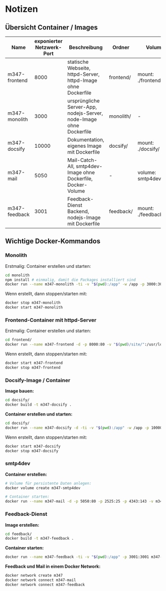 # Notizen

## Übersicht Container / Images

| Name          | exponierter Netzwerk-Port | Beschreibung                                                        | Ordner    | Volume                  |
| ------------- | ------------------------- | ------------------------------------------------------------------- | --------- | ----------------------- |
| m347-frontend | 8000                      | statische Webseite, httpd-Server, httpd-Image ohne Dockerfile       | frontend/ | mount: ./frontend/site/ |
| m347-monolith | 3000                      | ursprüngliche Server-App, nodejs-Server, node-Image ohne Dockerfile | monolith/ | -                       |
| m347-docsify  | 10000                     | Dokumentation, eigenes Image mit Dockerfile                         | docsify/  | mount: ./docsify/       |
| m347-mail     | 5050                      | Mail-Catch-All, smtp4dev-Image ohne Dockerfile, Docker-Volume       | -         | volume: smtp4dev        |
| m347-feedback | 3001                      | Feedback-Dienst Backend, nodejs-Image mit Dockerfile                | feedback/ | mount: ./feedback/      |


## Wichtige Docker-Kommandos

### Monolith

Erstmalig: Container erstellen und starten:

```sh
cd monolith
npm install # einmalig, damit die Packages installiert sind
docker run --name m347-monolith -ti -v "$(pwd):/app" -w /app -p 3000:3000 node:20 node server.js
```

Wenn erstellt, dann stoppen/starten mit:

```sh
docker stop m347-monolith
docker start m347-monolith
```

### Frontend-Container mit httpd-Server

Erstmalig: Container erstellen und starten:

```sh
cd frontend/
docker run --name m347-frontend -d -p 8000:80 -v "$(pwd)/site/":/usr/local/apache2/htdocs/ httpd
```

Wenn erstellt, dann stoppen/starten mit:

```sh
docker start m347-frontend
docker stop m347-frontend
```

### Docsify-Image / Container

**Image bauen:**

```sh
cd docsify/
docker build -t m347-docsify .
```

**Container erstellen und starten:**

```sh
cd docsify/
docker run --name m347-docsify -d -ti -v "$(pwd):/app" -w /app -p 10000:10000 m347-docsify
```

Wenn erstellt, dann stoppen/starten mit:

```sh
docker start m347-docsify
docker stop m347-docsify
```

### smtp4dev

**Container erstellen:**

```sh
# Volume für persistente Daten anlegen:
docker volume create m347-smtp4dev

# Container starten:
docker run --name m347-mail -d -p 5050:80 -p 2525:25 -p 4343:143 -v m347-smtp4dev:/smtp4dev -e 'ServerOptions__Urls=http://*:80' rnwood/smtp4dev
```

### Feedback-Dienst

**Image erstellen:**

```sh
cd feedback/
docker build -t m347-feedback .
```

**Container starten:**

```sh
docker run --name m347-feedback -ti -v "$(pwd):/app" -p 3001:3001 m347-feedback
```

**Feedback und Mail in einem Docker Network:**

```sh
docker network create m347
docker network connect m347-mail
docker network connect m347-feedback
```